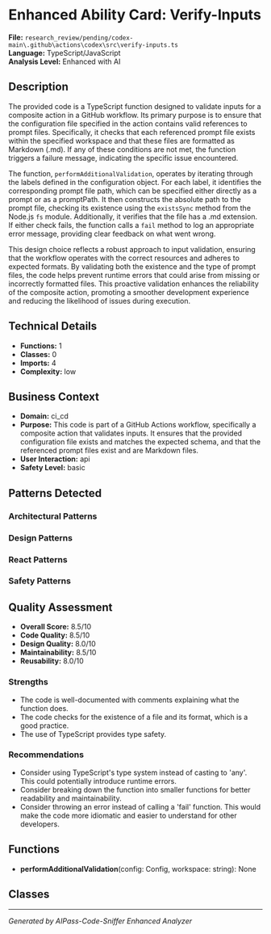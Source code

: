 # Enhanced Ability Card: Verify-Inputs

**File:** `research_review/pending/codex-main\.github\actions\codex\src\verify-inputs.ts`  
**Language:** TypeScript/JavaScript  
**Analysis Level:** Enhanced with AI

## Description

The provided code is a TypeScript function designed to validate inputs for a composite action in a GitHub workflow. Its primary purpose is to ensure that the configuration file specified in the action contains valid references to prompt files. Specifically, it checks that each referenced prompt file exists within the specified workspace and that these files are formatted as Markdown (.md). If any of these conditions are not met, the function triggers a failure message, indicating the specific issue encountered.

The function, `performAdditionalValidation`, operates by iterating through the labels defined in the configuration object. For each label, it identifies the corresponding prompt file path, which can be specified either directly as a prompt or as a promptPath. It then constructs the absolute path to the prompt file, checking its existence using the `existsSync` method from the Node.js `fs` module. Additionally, it verifies that the file has a .md extension. If either check fails, the function calls a `fail` method to log an appropriate error message, providing clear feedback on what went wrong.

This design choice reflects a robust approach to input validation, ensuring that the workflow operates with the correct resources and adheres to expected formats. By validating both the existence and the type of prompt files, the code helps prevent runtime errors that could arise from missing or incorrectly formatted files. This proactive validation enhances the reliability of the composite action, promoting a smoother development experience and reducing the likelihood of issues during execution.

## Technical Details

- **Functions:** 1
- **Classes:** 0
- **Imports:** 4
- **Complexity:** low




## Business Context

- **Domain:** ci_cd
- **Purpose:** This code is part of a GitHub Actions workflow, specifically a composite action that validates inputs. It ensures that the provided configuration file exists and matches the expected schema, and that the referenced prompt files exist and are Markdown files.
- **User Interaction:** api
- **Safety Level:** basic



## Patterns Detected

### Architectural Patterns


### Design Patterns


### React Patterns


### Safety Patterns




## Quality Assessment

- **Overall Score:** 8.5/10
- **Code Quality:** 8.5/10
- **Design Quality:** 8.0/10
- **Maintainability:** 8.5/10
- **Reusability:** 8.0/10

### Strengths
- The code is well-documented with comments explaining what the function does.
- The code checks for the existence of a file and its format, which is a good practice.
- The use of TypeScript provides type safety.

### Recommendations
- Consider using TypeScript's type system instead of casting to 'any'. This could potentially introduce runtime errors.
- Consider breaking down the function into smaller functions for better readability and maintainability.
- Consider throwing an error instead of calling a 'fail' function. This would make the code more idiomatic and easier to understand for other developers.


## Functions

- **performAdditionalValidation**(config: Config, workspace: string): None

## Classes



---
*Generated by AIPass-Code-Sniffer Enhanced Analyzer*
